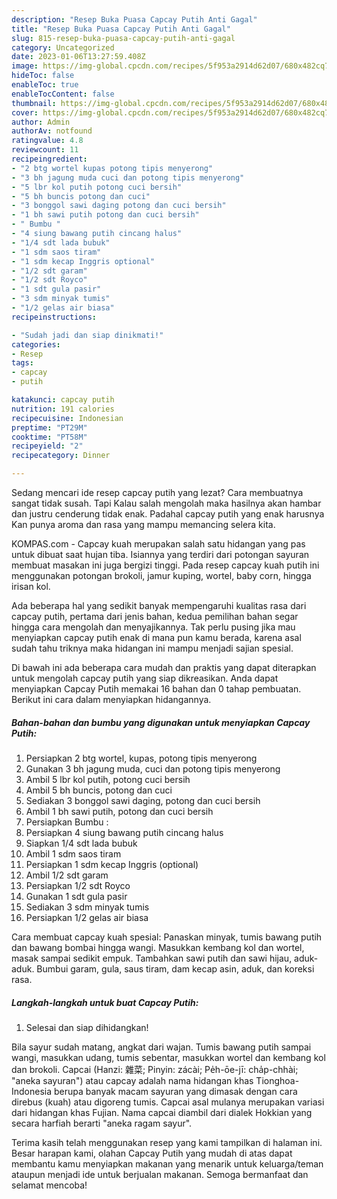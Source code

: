 ```yaml
---
description: "Resep Buka Puasa Capcay Putih Anti Gagal"
title: "Resep Buka Puasa Capcay Putih Anti Gagal"
slug: 815-resep-buka-puasa-capcay-putih-anti-gagal
category: Uncategorized
date: 2023-01-06T13:27:59.408Z
image: https://img-global.cpcdn.com/recipes/5f953a2914d62d07/680x482cq70/capcay-putih-foto-resep-utama.jpg
hideToc: false
enableToc: true
enableTocContent: false
thumbnail: https://img-global.cpcdn.com/recipes/5f953a2914d62d07/680x482cq70/capcay-putih-foto-resep-utama.jpg
cover: https://img-global.cpcdn.com/recipes/5f953a2914d62d07/680x482cq70/capcay-putih-foto-resep-utama.jpg
author: Admin
authorAv: notfound
ratingvalue: 4.8
reviewcount: 11
recipeingredient:
- "2 btg wortel kupas potong tipis menyerong"
- "3 bh jagung muda cuci dan potong tipis menyerong"
- "5 lbr kol putih potong cuci bersih"
- "5 bh buncis potong dan cuci"
- "3 bonggol sawi daging potong dan cuci bersih"
- "1 bh sawi putih potong dan cuci bersih"
- " Bumbu "
- "4 siung bawang putih cincang halus"
- "1/4 sdt lada bubuk"
- "1 sdm saos tiram"
- "1 sdm kecap Inggris optional"
- "1/2 sdt garam"
- "1/2 sdt Royco"
- "1 sdt gula pasir"
- "3 sdm minyak tumis"
- "1/2 gelas air biasa"
recipeinstructions:

- "Sudah jadi dan siap dinikmati!"
categories:
- Resep
tags:
- capcay
- putih

katakunci: capcay putih 
nutrition: 191 calories
recipecuisine: Indonesian
preptime: "PT29M"
cooktime: "PT58M"
recipeyield: "2"
recipecategory: Dinner

---
```



Sedang mencari ide resep capcay putih yang lezat? Cara membuatnya sangat tidak susah. Tapi Kalau salah mengolah maka hasilnya akan hambar dan justru cenderung tidak enak. Padahal capcay putih yang enak harusnya Kan punya aroma dan rasa yang mampu memancing selera kita.


KOMPAS.com - Capcay kuah merupakan salah satu hidangan yang pas untuk dibuat saat hujan tiba. Isiannya yang terdiri dari potongan sayuran membuat masakan ini juga bergizi tinggi. Pada resep capcay kuah putih ini menggunakan potongan brokoli, jamur kuping, wortel, baby corn, hingga irisan kol.

Ada beberapa hal yang sedikit banyak mempengaruhi kualitas rasa dari capcay putih, pertama dari jenis bahan, kedua pemilihan bahan segar hingga cara mengolah dan menyajikannya. Tak perlu pusing jika mau menyiapkan capcay putih enak di mana pun kamu berada, karena asal sudah tahu triknya maka hidangan ini mampu menjadi sajian spesial.


Di bawah ini ada beberapa cara mudah dan praktis yang dapat diterapkan untuk mengolah capcay putih yang siap dikreasikan. Anda dapat menyiapkan Capcay Putih memakai 16 bahan dan 0 tahap pembuatan. Berikut ini cara dalam menyiapkan hidangannya.

<!--inarticleads1-->

##### Bahan-bahan dan bumbu yang digunakan untuk menyiapkan Capcay Putih:

1. Persiapkan 2 btg wortel, kupas, potong tipis menyerong
1. Gunakan 3 bh jagung muda, cuci dan potong tipis menyerong
1. Ambil 5 lbr kol putih, potong cuci bersih
1. Ambil 5 bh buncis, potong dan cuci
1. Sediakan 3 bonggol sawi daging, potong dan cuci bersih
1. Ambil 1 bh sawi putih, potong dan cuci bersih
1. Persiapkan  Bumbu :
1. Persiapkan 4 siung bawang putih cincang halus
1. Siapkan 1/4 sdt lada bubuk
1. Ambil 1 sdm saos tiram
1. Persiapkan 1 sdm kecap Inggris (optional)
1. Ambil 1/2 sdt garam
1. Persiapkan 1/2 sdt Royco
1. Gunakan 1 sdt gula pasir
1. Sediakan 3 sdm minyak tumis
1. Persiapkan 1/2 gelas air biasa


Cara membuat capcay kuah spesial: Panaskan minyak, tumis bawang putih dan bawang bombai hingga wangi. Masukkan kembang kol dan wortel, masak sampai sedikit empuk. Tambahkan sawi putih dan sawi hijau, aduk-aduk. Bumbui garam, gula, saus tiram, dam kecap asin, aduk, dan koreksi rasa. 

<!--inarticleads2-->

##### Langkah-langkah untuk buat Capcay Putih:


1. Selesai dan siap dihidangkan!

Bila sayur sudah matang, angkat dari wajan. Tumis bawang putih sampai wangi, masukkan udang, tumis sebentar, masukkan wortel dan kembang kol dan brokoli. Capcai (Hanzi: 雜菜; Pinyin: zácài; Pe̍h-ōe-jī: cha̍p-chhài; &#34;aneka sayuran&#34;) atau capcay adalah nama hidangan khas Tionghoa-Indonesia berupa banyak macam sayuran yang dimasak dengan cara direbus (kuah) atau digoreng tumis. Capcai asal mulanya merupakan variasi dari hidangan khas Fujian. Nama capcai diambil dari dialek Hokkian yang secara harfiah berarti &#34;aneka ragam sayur&#34;. 

Terima kasih telah menggunakan resep yang kami tampilkan di halaman ini. Besar harapan kami, olahan Capcay Putih yang mudah di atas dapat membantu kamu menyiapkan makanan yang menarik untuk keluarga/teman ataupun menjadi ide untuk berjualan makanan. Semoga bermanfaat dan selamat mencoba!
